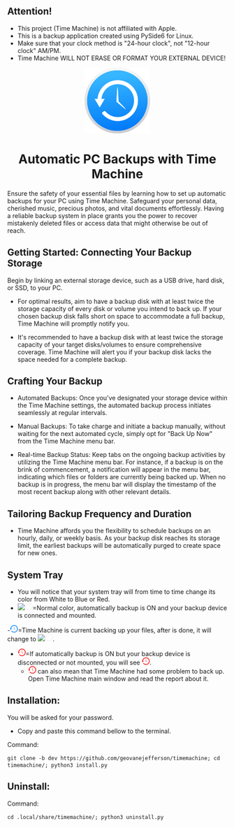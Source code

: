 ## Attention!
* This project (Time Machine) is not affiliated with Apple. 
* This is a backup application created using PySide6 for Linux.
* Make sure that your clock method is "24-hour clock", not "12-hour clock" AM/PM.
* Time Machine WILL NOT ERASE OR FORMAT YOUR EXTERNAL DEVICE!

<p align="center">
  <img width="150" height="150" src="src/icons/backup_150px.png">
 <h1 align="center">Automatic PC Backups with Time Machine</h1>
</p>

Ensure the safety of your essential files by learning how to set up automatic backups for your PC using Time Machine.
Safeguard your personal data, cherished music, precious photos, and vital documents effortlessly.
Having a reliable backup system in place grants you the power to recover mistakenly deleted files or access data
that might otherwise be out of reach.

## Getting Started: Connecting Your Backup Storage

Begin by linking an external storage device, such as a USB drive, hard disk, or SSD, to your PC.

- For optimal results, aim to have a backup disk with at least twice the storage capacity of every disk or volume you
intend to back up. If your chosen backup disk falls short on space to accommodate a full backup, Time Machine will
promptly notify you.

- It's recommended to have a backup disk with at least twice the storage capacity of your target disks/volumes to ensure
comprehensive coverage. Time Machine will alert you if your backup disk lacks the space needed for a complete backup.

## Crafting Your Backup

- Automated Backups: Once you've designated your storage device within the Time Machine settings, the automated backup
process initiates seamlessly at regular intervals.

- Manual Backups: To take charge and initiate a backup manually, without waiting for the next automated cycle, simply opt
for "Back Up Now" from the Time Machine menu bar.

- Real-time Backup Status: Keep tabs on the ongoing backup activities by utilizing the Time Machine menu bar.
For instance, if a backup is on the brink of commencement, a notification will appear in the menu bar, indicating which
files or folders are currently being backed up. 
When no backup is in progress, the menu bar will display the timestamp of the most recent backup along with other relevant details.

## Tailoring Backup Frequency and Duration

- Time Machine affords you the flexibility to schedule backups on an hourly, daily, or weekly basis. As your backup disk
reaches its storage limit, the earliest backups will be automatically purged to create space for new ones.

## System Tray 

- You will notice that your system tray will from time to time change its color from White to Blue or Red.
- ![](src/screenshots/git-systemtrayicon.png)![git-systemtrayicon.png](src%2Ficons%2Fgit-systemtrayicon.png)=Normal color, 
automatically backup is ON and your backup device is connected and mounted.


-![git-systemtrayiconrun.png](src%2Ficons%2Fgit-systemtrayiconrun.png)=Time Machine is current backing up your files, after is done,
it will change to ![](src/screenshots/git-systemtrayicon.png)![git-systemtrayicon.png](src%2Ficons%2Fgit-systemtrayicon.png).


- ![git-systemtrayiconerror.png](src%2Ficons%2Fgit-systemtrayiconerror.png)=If automatically backup is ON but your backup device
is disconnected or not mounted, you will see ![git-systemtrayiconerror.png](src%2Ficons%2Fgit-systemtrayiconerror.png).
  - ![git-systemtrayiconerror.png](src%2Ficons%2Fgit-systemtrayiconerror.png) can also mean that Time Machine had some problem to back up. Open Time Machine main window and 
  read the report about it.

## Installation:
You will be asked for your password.
- Copy and paste this command bellow to the terminal.

Command:

    git clone -b dev https://github.com/geovanejefferson/timemachine; cd timemachine/; python3 install.py


## Uninstall:
Command:

    cd .local/share/timemachine/; python3 uninstall.py
